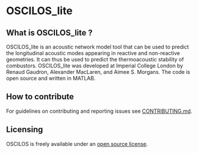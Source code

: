 # OSCILOS_lite
## What is OSCILOS_lite ?
OSCILOS_lite is an acoustic network model tool that can be used to predict the longitudinal acoustic modes appearing in reactive and non-reactive geometries. It can thus be used to predict the thermoacoustic stability of combustors. OSCILOS_lite was developed at Imperial College London by Renaud Gaudron, Alexander MacLaren, and Aimee S. Morgans. The code is open source and written in MATLAB.

## How to contribute
For guidelines on contributing and reporting issues see [CONTRIBUTING.md](CONTRIBUTING.md).

## Licensing
OSCILOS is freely available under an [open source license](LICENSE.md).


